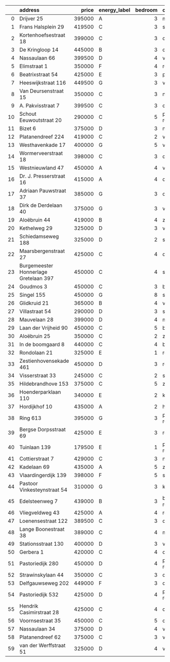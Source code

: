 |    | address                               |   price | energy_label   |   bedroom | city                |   house_age |   house_id |
|---:|:--------------------------------------|--------:|:---------------|----------:|:--------------------|------------:|-----------:|
|  0 | Drijver 25                            |  395000 | A              |         3 | maassluis           |          42 |   43418086 |
|  1 | Frans Halsplein 29                    |  419500 | C              |         3 | schiedam            |          93 |   43419624 |
|  2 | Kortenhoefsestraat 18                 |  399000 | C              |         3 | den-haag            |          97 |   43418862 |
|  3 | De Kringloop 14                       |  445000 | B              |         3 | delft               |          32 |   43401598 |
|  4 | Nassaulaan 66                         |  399500 | D              |         4 | vlaardingen         |          85 |   43411170 |
|  5 | Elimstraat 1                          |  350000 | F              |         4 | rotterdam           |          66 |   43497013 |
|  6 | Beatrixstraat 54                      |  425000 | E              |         3 | poeldijk            |          68 |   43410422 |
|  7 | Heeswijkstraat 116                    |  449500 | G              |         3 | voorburg            |          74 |   43483781 |
|  8 | Van Deursenstraat 15                  |  350000 | C              |         3 | naaldwijk           |          89 |   43417918 |
|  9 | A. Pakvisstraat 7                     |  399500 | C              |         3 | den-haag            |          42 |   43496246 |
| 10 | Schout Eeuwoutstraat 20               |  290000 | C              |         5 | pernis-rotterdam    |          47 |   43408539 |
| 11 | Bizet 6                               |  375000 | D              |         3 | naaldwijk           |          52 |   43410359 |
| 12 | Platanendreef 224                     |  419000 | C              |         2 | vlaardingen         |          38 |   43418824 |
| 13 | Westhavenkade 17                      |  400000 | G              |         5 | vlaardingen         |         124 |   42196845 |
| 14 | Wormerveerstraat 18                   |  398000 | C              |         3 | den-haag            |          74 |   43465786 |
| 15 | Westnieuwland 47                      |  450000 | A              |         4 | vlaardingen         |          25 |   42321236 |
| 16 | Dr. J. Presserstraat 16               |  415000 | A              |         4 | den-haag            |          42 |   43417458 |
| 17 | Adriaan Pauwstraat 37                 |  385000 | G              |         3 | delft               |          96 |   43494940 |
| 18 | Dirk de Derdelaan 40                  |  375000 | G              |         3 | vlaardingen         |          65 |   43406419 |
| 19 | Aloëbruin 44                          |  419000 | B              |         4 | zoetermeer          |          34 |   43401627 |
| 20 | Kethelweg 29                          |  325000 | D              |         3 | vlaardingen         |          91 |   43452830 |
| 21 | Schiedamseweg 188                     |  325000 | D              |         2 | schiedam            |         101 |   43411560 |
| 22 | Maarsbergenstraat 27                  |  425000 | C              |         4 | den-haag            |          75 |   43497367 |
| 23 | Burgemeester Honnerlage Gretelaan 397 |  450000 | C              |         4 | schiedam            |          35 |   43481836 |
| 24 | Goudmos 3                             |  450000 | C              |         3 | bergschenhoek       |          34 |   43413634 |
| 25 | Singel 155                            |  450000 | G              |         8 | schiedam            |         138 |   43411413 |
| 26 | Glidkruid 21                          |  365000 | B              |         4 | vlaardingen         |          39 |   43417866 |
| 27 | Villastraat 54                        |  290000 | D              |         3 | schiedam            |         133 |   43479376 |
| 28 | Mauvelaan 28                          |  399000 | D              |         4 | maassluis           |          63 |   43409225 |
| 29 | Laan der Vrijheid 90                  |  450000 | C              |         5 | bergschenhoek       |          57 |   43415959 |
| 30 | Aloëbruin 25                          |  350000 | C              |         2 | zoetermeer          |          34 |   43400513 |
| 31 | In de boomgaard 8                     |  440000 | C              |         4 | bergschenhoek       |          56 |   43497516 |
| 32 | Rondolaan 21                          |  325000 | E              |         1 | rotterdam           |         108 |   42116063 |
| 33 | Zestienhovensekade 461                |  450000 | D              |         3 | rotterdam           |          66 |   43408068 |
| 34 | Visserstraat 33                       |  245000 | C              |         2 | schiedam            |         152 |   43412221 |
| 35 | Hildebrandhove 153                    |  375000 | C              |         5 | zoetermeer          |          46 |   43498791 |
| 36 | Hoenderparklaan 110                   |  340000 | E              |         2 | kwintsheul          |          99 |   43487870 |
| 37 | Hordijkhof 10                         |  435000 | A              |         2 | honselersdijk       |          23 |   43403708 |
| 38 | Ring 613                              |  395000 | G              |         3 | pernis-rotterdam    |          97 |   43496243 |
| 39 | Bergse Dorpsstraat 69                 |  425000 | E              |         3 | rotterdam           |         103 |   42302697 |
| 40 | Tuinlaan 139                          |  179500 | E              |         1 | pernis-rotterdam    |         124 |   43415001 |
| 41 | Cottierstraat 7                       |  429000 | C              |         3 | naaldwijk           |          33 |   43465417 |
| 42 | Kadelaan 69                           |  435000 | A              |         5 | zoetermeer          |          41 |   43411932 |
| 43 | Vlaardingerdijk 139                   |  398000 | F              |         5 | schiedam            |          95 |   43418579 |
| 44 | Pastoor Vinkesteynstraat 54           |  310000 | G              |         3 | kwintsheul          |          86 |   43459042 |
| 45 | Edelsteenweg 7                        |  439000 | B              |         3 | berkel-en-rodenrijs |          46 |   43411075 |
| 46 | Vliegveldweg 43                       |  425000 | A              |         4 | rotterdam           |          65 |   43473799 |
| 47 | Loenensestraat 122                    |  389500 | C              |         3 | den-haag            |         118 |   42324079 |
| 48 | Lange Boonestraat 38                  |  389000 | C              |         4 | maassluis           |          39 |   43413228 |
| 49 | Stationsstraat 130                    |  400000 | D              |         3 | vlaardingen         |         124 |   43419540 |
| 50 | Gerbera 1                             |  420000 | C              |         4 | de-lier             |          45 |   43413534 |
| 51 | Pastoriedijk 280                      |  450000 | D              |         4 | pernis-rotterdam    |         124 |   42316553 |
| 52 | Strawinskylaan 44                     |  350000 | C              |         3 | delft               |          48 |   43417659 |
| 53 | Delfgauwseweg 202                     |  449000 | F              |         3 | delft               |          97 |   43402388 |
| 54 | Pastoriedijk 532                      |  425000 | D              |         4 | pernis-rotterdam    |        2024 |   43405993 |
| 55 | Hendrik Casimirstraat 28              |  425000 | C              |         4 | delft               |          75 |   43474953 |
| 56 | Voornsestraat 35                      |  450000 | C              |         5 | den-haag            |          99 |   43412130 |
| 57 | Nassaulaan 34                         |  375000 | D              |         4 | vlaardingen         |          86 |   43402797 |
| 58 | Platanendreef 62                      |  375000 | C              |         3 | vlaardingen         |          39 |   43404240 |
| 59 | van der Werffstraat 51                |  325000 | D              |         4 | vlaardingen         |          65 |   43400613 |